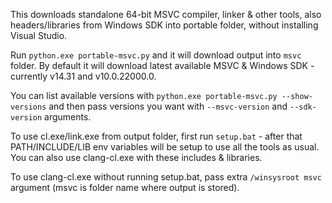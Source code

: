 This downloads standalone 64-bit MSVC compiler, linker & other tools, also headers/libraries from Windows SDK into portable folder, without installing Visual Studio.

Run `python.exe portable-msvc.py` and it will download output into `msvc` folder. By default it will download latest available MSVC & Windows SDK - currently v14.31 and v10.0.22000.0.

You can list available versions with `python.exe portable-msvc.py --show-versions` and then pass versions you want with `--msvc-version` and `--sdk-version` arguments.

To use cl.exe/link.exe from output folder, first run `setup.bat` - after that PATH/INCLUDE/LIB env variables will be setup to use all the tools as usual. You can also use clang-cl.exe with these includes & libraries.

To use clang-cl.exe without running setup.bat, pass extra `/winsysroot msvc` argument (msvc is folder name where output is stored).
